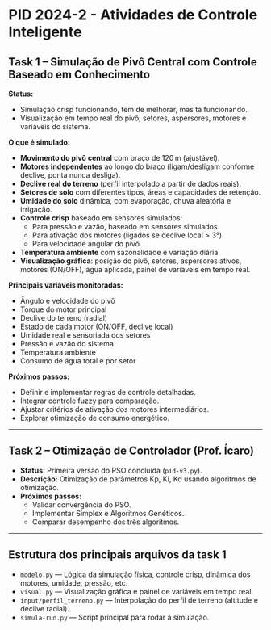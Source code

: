 
# PID 2024-2 - Atividades de Controle Inteligente

## Task 1 – Simulação de Pivô Central com Controle Baseado em Conhecimento

**Status:**

- Simulação crisp funcionando, tem de melhorar, mas tá funcionando.
- Visualização em tempo real do pivô, setores, aspersores, motores e variáveis do sistema.

**O que é simulado:**

- **Movimento do pivô central** com braço de 120 m (ajustável).
- **Motores independentes** ao longo do braço (ligam/desligam conforme declive, ponta nunca desliga).
- **Declive real do terreno** (perfil interpolado a partir de dados reais).
- **Setores de solo** com diferentes tipos, áreas e capacidades de retenção.
- **Umidade do solo** dinâmica, com evaporação, chuva aleatória e irrigação.
- **Controle crisp** baseado em sensores simulados:
  - Para pressão e vazão, baseado em sensores simulados.
  - Para ativação dos motores (ligados se declive local > 3°).
  - Para velocidade angular do pivô.
- **Temperatura ambiente** com sazonalidade e variação diária.
- **Visualização gráfica**: posição do pivô, setores, aspersores ativos, motores (ON/OFF), água aplicada, painel de variáveis em tempo real.

**Principais variáveis monitoradas:**

- Ângulo e velocidade do pivô
- Torque do motor principal
- Declive do terreno (radial)
- Estado de cada motor (ON/OFF, declive local)
- Umidade real e sensoriada dos setores
- Pressão e vazão do sistema
- Temperatura ambiente
- Consumo de água total e por setor

**Próximos passos:**

- Definir e implementar regras de controle detalhadas.
- Integrar controle fuzzy para comparação.
- Ajustar critérios de ativação dos motores intermediários.
- Explorar otimização de consumo energético.

---

## Task 2 – Otimização de Controlador (Prof. Ícaro)

- **Status:** Primeira versão do PSO concluída (`pid-v3.py`).
- **Descrição:** Otimização de parâmetros Kp, Ki, Kd usando algoritmos de otimização.
- **Próximos passos:**
  - Validar convergência do PSO.
  - Implementar Simplex e Algoritmos Genéticos.
  - Comparar desempenho dos três algoritmos.

---

## Estrutura dos principais arquivos da task 1

- `modelo.py` — Lógica da simulação física, controle crisp, dinâmica dos motores, umidade, pressão, etc.
- `visual.py` — Visualização gráfica e painel de variáveis em tempo real.
- `input/perfil_terreno.py` — Interpolação do perfil de terreno (altitude e declive radial).
- `simula-run.py` — Script principal para rodar a simulação.
